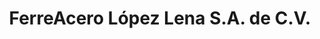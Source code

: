 ---
title: "FerreAcero López Lena S.A. de C.V."
url: /juchitan-de-zaragoza/ferreacero-lopez-lena-s-a-de-c-v-valentin-carrasco/
shop: Eisenwaren
---